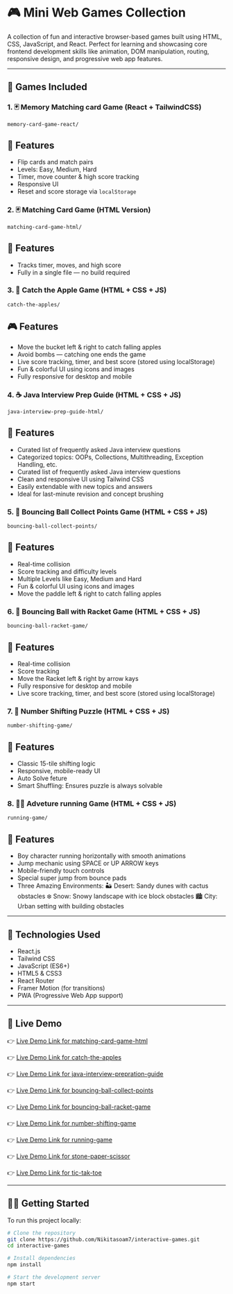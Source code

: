 # 🎮 Mini Web Games Collection

A collection of fun and interactive browser-based games built using HTML, CSS, JavaScript, and React. Perfect for learning and showcasing core frontend development skills like animation, DOM manipulation, routing, responsive design, and progressive web app features.

---

## 🧩 Games Included

### 1. 🃏 Memory Matching card Game (React + TailwindCSS)
`memory-card-game-react/`

## 🚀 Features
- Flip cards and match pairs
- Levels: Easy, Medium, Hard
- Timer, move counter & high score tracking
- Responsive UI
- Reset and score storage via `localStorage`

### 2. 🃏 Matching Card Game (HTML Version)
`matching-card-game-html/`
## 🚀 Features
- Tracks timer, moves, and high score
- Fully in a single file — no build required

### 3. 🍎 Catch the Apple Game (HTML + CSS + JS)
`catch-the-apples/`

## 🎮 Features
- Move the bucket left & right to catch falling apples
- Avoid bombs — catching one ends the game
- Live score tracking, timer, and best score (stored using localStorage)
- Fun & colorful UI using icons and images
- Fully responsive for desktop and mobile

### 4. ☕ Java Interview Prep Guide (HTML + CSS + JS)
`java-interview-prep-guide-html/`

## 📘 Features
- Curated list of frequently asked Java interview questions
- Categorized topics: OOPs, Collections, Multithreading, Exception Handling, etc.
- Curated list of frequently asked Java interview questions
- Clean and responsive UI using Tailwind CSS
- Easily extendable with new topics and answers
- Ideal for last-minute revision and concept brushing

### 5. 🥎 Bouncing Ball Collect Points Game (HTML + CSS + JS)
`bouncing-ball-collect-points/`

## 📘 Features
- Real-time collision
- Score tracking and difficulty levels
- Multiple Levels like Easy, Medium and Hard
- Fun & colorful UI using icons and images
- Move the paddle left & right to catch falling apples

### 6. 🎾 Bouncing Ball with Racket Game (HTML + CSS + JS)
`bouncing-ball-racket-game/`

## 📘 Features
- Real-time collision
- Score tracking
- Move the Racket left & right by arrow kays
- Fully responsive for desktop and mobile
- Live score tracking, timer, and best score (stored using localStorage)

### 7. 🔢 Number Shifting Puzzle (HTML + CSS + JS)
`number-shifting-game/`

## 📘 Features
- Classic 15-tile shifting logic
- Responsive, mobile-ready UI
- Auto Solve feture
- Smart Shuffling: Ensures puzzle is always solvable

### 8. 🏃‍♂️ Adveture running Game (HTML + CSS + JS)
`running-game/`

## 📘 Features
- Boy character running horizontally with smooth animations
- Jump mechanic using SPACE or UP ARROW keys
- Mobile-friendly touch controls
- Special super jump from bounce pads
- Three Amazing Environments:
    🏜️ Desert: Sandy dunes with cactus obstacles
    ❄️ Snow: Snowy landscape with ice block obstacles
    🏙️ City: Urban setting with building obstacles

---

## 🚀 Technologies Used

- React.js
- Tailwind CSS
- JavaScript (ES6+)
- HTML5 & CSS3
- React Router
- Framer Motion (for transitions)
- PWA (Progressive Web App support)

---

## 📲 Live Demo

👉 [Live Demo Link for matching-card-game-html](https://nikitasoam7.github.io/interactive-games/matching-card-game/matching-card-game-html/)

👉 [Live Demo Link for catch-the-apples](https://nikitasoam7.github.io/interactive-games/catch-the-apples/)

👉 [Live Demo Link for java-interview-prepration-guide](https://nikitasoam7.github.io/interactive-games/java-interview-prepration-guide/java-interview-prep-guide-html/)

👉 [Live Demo Link for bouncing-ball-collect-points](https://nikitasoam7.github.io/interactive-games/bouncing-ball-game/bouncing-ball-collect-points/)

👉 [Live Demo Link for bouncing-ball-racket-game](https://nikitasoam7.github.io/interactive-games/bouncing-ball-game/bouncing-ball-racket-game/)

👉 [Live Demo Link for number-shifting-game](https://nikitasoam7.github.io/interactive-games/number-shifting-game/)

👉 [Live Demo Link for running-game](https://nikitasoam7.github.io/interactive-games/running-game/)

👉 [Live Demo Link for stone-paper-scissor](https://nikitasoam7.github.io/interactive-games/stone-paper-scissor/)

👉 [Live Demo Link for tic-tak-toe](https://nikitasoam7.github.io/interactive-games/tic-tak-toe/)

---

## 🧑‍💻 Getting Started

To run this project locally:

```bash
# Clone the repository
git clone https://github.com/Nikitasoam7/interactive-games.git
cd interactive-games

# Install dependencies
npm install

# Start the development server
npm start
